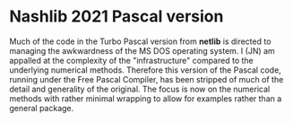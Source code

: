 # Nashlib 2021 Pascal version

Much of the code in the Turbo Pascal version from **netlib** is directed to managing the awkwardness of the MS DOS operating system. I (JN) am appalled at the complexity of the "infrastructure" compared to the underlying numerical methods. Therefore this version of the Pascal code, running under the Free Pascal Compiler, has been stripped of much of the detail and generality of the original. The focus is now on the numerical methods with rather minimal wrapping to allow for examples rather than a general package.

